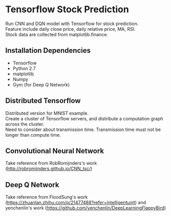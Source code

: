 # Tensorflow Stock Prediction
Run CNN and DQN model with Tensorflow for stock prediction.<br>
Feature include daily close price, daily relative price, MA, RSI.<br>
Stock data are collected from matplotlib.finance.

## Installation Dependencies
 - Tensorflow
 - Python 2.7
 - matplotlib
 - Numpy
 - Gym (for Deep Q Network)

## Distributed Tensorflow
Distributed version for MNIST example.<br>
Create a cluster of Tensorflow servers, and distribute a computation graph across the cluster.<br>
Need to consider about transmission time. Transmission time must not be longer than compute time.

## Convolutional Neural Network
Take reference from RobRomijnders's work (http://robromijnders.github.io/CNN_tsc/)

## Deep Q Network
Take reference from FloodSung's work (https://zhuanlan.zhihu.com/p/21477488?refer=intelligentunit) and yenchenlin's work (https://github.com/yenchenlin/DeepLearningFlappyBird)

